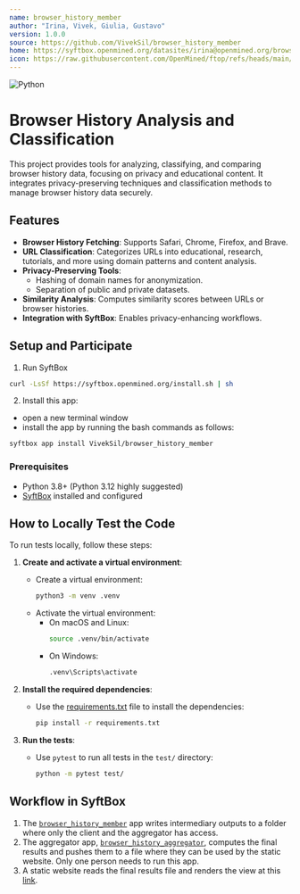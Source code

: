 ```yaml
---
name: browser_history_member
author: "Irina, Vivek, Giulia, Gustavo"
version: 1.0.0
source: https://github.com/VivekSil/browser_history_member
home: https://syftbox.openmined.org/datasites/irina@openmined.org/browser_history_agg
icon: https://raw.githubusercontent.com/OpenMined/ftop/refs/heads/main/icon.png
---
```


![Python](https://img.shields.io/badge/python-3.8%2B-blue)

# Browser History Analysis and Classification

This project provides tools for analyzing, classifying, and comparing browser history data, focusing on privacy and educational content. It integrates privacy-preserving techniques and classification methods to manage browser history data securely.

## Features

- **Browser History Fetching**: Supports Safari, Chrome, Firefox, and Brave.
- **URL Classification**: Categorizes URLs into educational, research, tutorials, and more using domain patterns and content analysis.
- **Privacy-Preserving Tools**:
  - Hashing of domain names for anonymization.
  - Separation of public and private datasets.
- **Similarity Analysis**: Computes similarity scores between URLs or browser histories.
- **Integration with SyftBox**: Enables privacy-enhancing workflows.

## Setup and Participate

1. Run SyftBox
  ```bash
  curl -LsSf https://syftbox.openmined.org/install.sh | sh
  ```

2. Install this app:
  - open a new terminal window
  - install the app by running the bash commands as follows:
  ```bash
  syftbox app install VivekSil/browser_history_member
  ```

### Prerequisites

- Python 3.8+ (Python 3.12 highly suggested)
- [SyftBox](https://github.com/OpenMined/syftbox) installed and configured


## How to Locally Test the Code

To run tests locally, follow these steps:

1. **Create and activate a virtual environment**:
   - Create a virtual environment:
     ```sh
     python3 -m venv .venv
     ```
   - Activate the virtual environment:
     - On macOS and Linux:
       ```sh
       source .venv/bin/activate
       ```
     - On Windows:
       ```sh
       .venv\Scripts\activate
       ```

2. **Install the required dependencies**:
   - Use the [requirements.txt](http://_vscodecontentref_/1) file to install the dependencies:
     ```sh
     pip install -r requirements.txt
     ```

3. **Run the tests**:
   - Use `pytest` to run all tests in the `test/` directory:
     ```sh
     python -m pytest test/
     ```


## Workflow in SyftBox

1. The [`browser_history_member`](https://github.com/VivekSil/browser_history_member) app writes intermediary outputs to a folder where only the client and the aggregator has access.
2. The aggregator app, [`browser_history_aggregator`](https://github.com/IrinaMBejan/browser_history_aggregator), computes the final results and pushes them to a file where they can be used by the static website. Only one person needs to run this app.
3. A static website reads the final results file and renders the view at this [link](https://syftbox.openmined.org/datasites/irina@openmined.org/browser_history_agg/).
